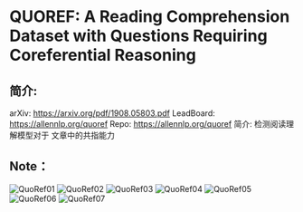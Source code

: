 # QUOREF: A Reading Comprehension Dataset with Questions Requiring Coreferential Reasoning
## 简介: 
arXiv: https://arxiv.org/pdf/1908.05803.pdf
LeadBoard: https://allennlp.org/quoref
Repo: https://allennlp.org/quoref
简介: 检测阅读理解模型对于 文章中的共指能力 

## Note：  
![QuoRef01](https://github.com/AutoAVE/Record-Logger/blob/master/图片/00067_QuoRef_01.png)
![QuoRef02](https://github.com/AutoAVE/Record-Logger/blob/master/图片/00068_QuoRef_02.png)
![QuoRef03](https://github.com/AutoAVE/Record-Logger/blob/master/图片/00069_QuoRef_03.png)
![QuoRef04](https://github.com/AutoAVE/Record-Logger/blob/master/图片/00070_QuoRef_04.png)
![QuoRef05](https://github.com/AutoAVE/Record-Logger/blob/master/图片/00071_QuoRef_05.png)
![QuoRef06](https://github.com/AutoAVE/Record-Logger/blob/master/图片/00072_QuoRef_06.png)
![QuoRef07](https://github.com/AutoAVE/Record-Logger/blob/master/图片/00073_QuoRef_07.png)
